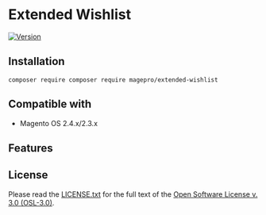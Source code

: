 # Extended Wishlist
[![Version](https://img.shields.io/badge/v1.0.0-beta-yellowgreen)](https://github.com/mageprocommunity/extended-wishlist)

## Installation

`composer require composer require magepro/extended-wishlist`

## Compatible with

* Magento OS 2.4.x/2.3.x

## Features

## License
Please read the [LICENSE.txt](https://github.com/mageprocommunity/extended-wishlist/blob/master/LICENSE.txt) for the full text of the [Open Software License v. 3.0 (OSL-3.0)](http://opensource.org/licenses/osl-3.0.php).
